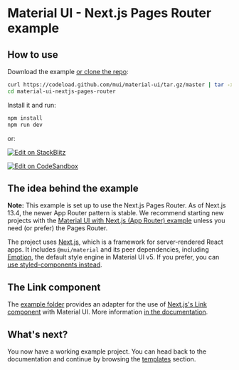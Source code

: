 # Material UI - Next.js Pages Router example

## How to use

Download the example [or clone the repo](https://github.com/mui/material-ui):

<!-- #default-branch-switch -->

```bash
curl https://codeload.github.com/mui/material-ui/tar.gz/master | tar -xz --strip=2  material-ui-master/examples/material-ui-nextjs-pages-router
cd material-ui-nextjs-pages-router
```

Install it and run:

```bash
npm install
npm run dev
```

or:

<!-- #default-branch-switch -->

[![Edit on StackBlitz](https://developer.stackblitz.com/img/open_in_stackblitz.svg)](https://stackblitz.com/github/mui/material-ui/tree/master/examples/material-ui-nextjs-pages-router)

[![Edit on CodeSandbox](https://codesandbox.io/static/img/play-codesandbox.svg)](https://codesandbox.io/p/sandbox/github/mui/material-ui/tree/master/examples/material-ui-nextjs-pages-router)

## The idea behind the example

**Note:** This example is set up to use the Next.js Pages Router.
As of Next.js 13.4, the newer App Router pattern is stable.
We recommend starting new projects with the [Material UI with Next.js (App Router) example](https://github.com/mui/material-ui/tree/master/examples/material-ui-nextjs) unless you need (or prefer) the Pages Router.

The project uses [Next.js](https://github.com/vercel/next.js), which is a framework for server-rendered React apps.
It includes `@mui/material` and its peer dependencies, including [Emotion](https://emotion.sh/docs/introduction), the default style engine in Material UI v5.
If you prefer, you can [use styled-components instead](https://mui.com/material-ui/guides/interoperability/#styled-components).

## The Link component

The [example folder](https://github.com/mui/material-ui/tree/HEAD/examples/material-ui-nextjs-pages-router) provides an adapter for the use of [Next.js's Link component](https://nextjs.org/docs/pages/api-reference/components/link) with Material UI.
More information [in the documentation](https://mui.com/material-ui/guides/routing/#next-js-pages-router).

## What's next?

<!-- #default-branch-switch -->

You now have a working example project.
You can head back to the documentation and continue by browsing the [templates](https://mui.com/material-ui/getting-started/templates/) section.
